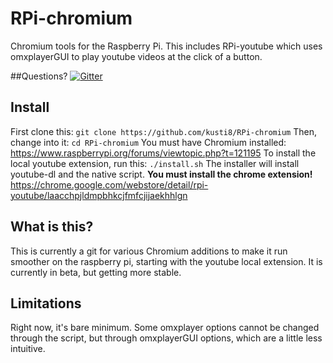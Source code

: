 # RPi-chromium 
Chromium tools for the Raspberry Pi. This includes RPi-youtube which uses omxplayerGUI to play youtube videos at the click of a button.

##Questions?
[![Gitter](https://badges.gitter.im/kusti8/RPi-chromium.svg)](https://gitter.im/kusti8/RPi-chromium?utm_source=badge&utm_medium=badge&utm_campaign=pr-badge)

## Install
First clone this: `git clone https://github.com/kusti8/RPi-chromium`
Then, change into it: `cd RPi-chromium`
You must have Chromium installed: https://www.raspberrypi.org/forums/viewtopic.php?t=121195
To install the local youtube extension, run this:
`./install.sh`
The installer will install youtube-dl and the native script. **You must install the chrome extension!** https://chrome.google.com/webstore/detail/rpi-youtube/laacchpjldmpbhkcjfmfcjijaekhhlgn

## What is this?
This is currently a git for various Chromium additions to make it run smoother on the raspberry pi, starting with the youtube local extension. It is currently in beta, but getting more stable.

## Limitations
Right now, it's bare minimum. Some omxplayer options cannot be changed through the script, but through omxplayerGUI options, which are a little less intuitive. 
